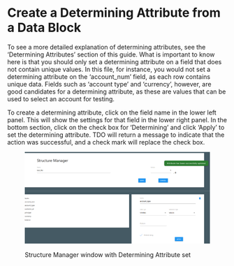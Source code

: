 # Create a Determining Attribute from a Data Block

To see a more detailed explanation of determining attributes, see the ‘Determining Attributes’ section of this guide.  What is important to know here is that you should only set a determining attribute on a field that does not contain unique values.  In this file, for instance, you would not set a determining attribute on the ‘account\_num’ field, as each row  contains unique data.  Fields such as ‘account type’ and ‘currency’, however, are good candidates for a determining attribute, as these are values that can be used to select an account for testing.

To create a determining attribute, click on the field name in the lower left panel.  This will show the settings for that field in the lower right panel.  In the bottom section, click on the check box for ‘Determining’ and click ‘Apply’ to set the determining attribute.  TDO will return a message to indicate that the action was successful, and a check mark will replace the check box.

<figure><img src="../../../../../../.gitbook/assets/image (15).png" alt=""><figcaption><p>Structure Manager window with Determining Attribute set</p></figcaption></figure>
